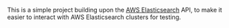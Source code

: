 This is a simple project building upon the [AWS
Elasticsearch](https://github.com/awsdocs/amazon-elasticsearch-service-developer-guide)
API, to make it easier to interact with AWS Elasticsearch clusters for testing.

